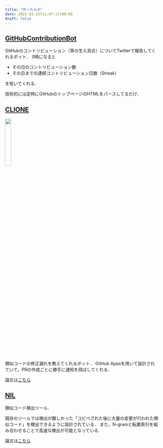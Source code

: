 ```yaml
---
title: "作ったもの"
date: 2021-03-25T11:07:17+09:00
draft: false
---
```


## [GitHubContributionBot](https://github.com/T45K/GHCBotForLambda)

GitHubのコントリビューション（草の生え具合）についてTwitterで報告してくれるボット．
0時になると
- その日のコントリビューション数
- その日までの連続コントリビューション日数（Streak）

を呟いてくれる．

技術的には定時にGitHubのトップページのHTMLをパースしてるだけ．

## [CLIONE](https://github.com/T45K/CLIONE)

<img src="/img/logo.png" width="20%">

類似コードの修正漏れを教えてくれるボット．
GitHub Appsを用いて設計されていて，PRの作成ごとに勝手に通知を飛ばしてくれる．

論文は[こちら](https://sdl.ist.osaka-u.ac.jp/pman/pman3.cgi?D=675)

## [NIL](https://github.com/kusumotolab/NIL)

類似コード検出ツール．

既存のツールでは検出が難しかった「コピペされた後に大量の変更が行われた類似コード」を検出できるように設計されている．
また，N-gramと転置索引を組み合わせることで高速な検出が可能となっている．

論文は[こちら](https://sdl.ist.osaka-u.ac.jp/pman/pman3.cgi?D=669)
